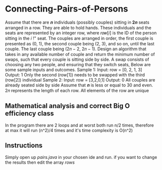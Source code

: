 # Connecting-Pairs-of-Persons

Assume that there are 𝒏 individuals (possibly couples) sitting in 𝟐𝒏 seats arranged in a row. They
are able to hold hands. These individuals and the seats are represented by an integer row, where
𝑟𝑜𝑤[𝑖] is the ID of the person sitting in the 𝑖 !" seat. The couples are arranged in order, the first
couple is presented as (0, 1), the second couple being (2, 3), and so on, until the last couple. The
last couple being (2𝑛 − 2, 2𝑛 − 1).
Design an algorithm that takes in any available number of couple and return the minimum number
of swaps, such that every couple is sitting side by side. A swap consists of choosing any two
people, and ensuring that they switch seats,
Below are some sample inputs and outcomes.
Sample 1:
Input: row = [0, 2, 1, 3]
Output: 1
Only the second (row[1]) needs to be swapped with the third (row[2]) individual
Sample 2:
Input: row = [3,2,0,1]
Output: 0
All couples are already seated side by side
Assume that 𝒏 is less or equal to 30 and even. 2𝑛 represents the length of each row. All elements
of the row are unique

## Mathematical analysis and correct Big O efficiency class

In the program there are 2 loops and at worst both run n/2 times, therefore at max it will run (n^2)/4 times and it's time complexity is O(n^2)

## Instructions

Simply open up *pairs.java* in your chosen ide and run. if you want to change the results then 
edit the array *rows*
